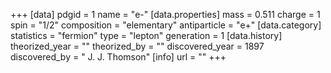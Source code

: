 +++
[data]
pdgid = 1
name = "e-"
[data.properties]
  mass = 0.511
  charge = 1
  spin = "1/2"
  composition = "elementary"
  antiparticle = "e+"
[data.category]
  statistics = "fermion"
  type = "lepton"
  generation = 1
[data.history]
  theorized_year = ""
  theorized_by = 	""
  discovered_year = 1897
  discovered_by = "	J. J. Thomson"
[info]
  url = ""
+++
